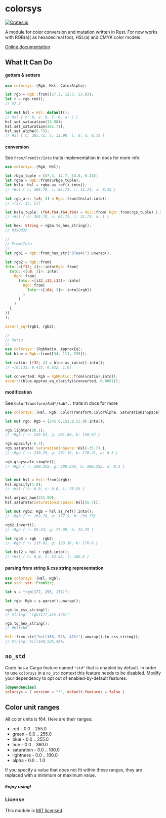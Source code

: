 # colorsys

[![Crates.io](https://img.shields.io/crates/v/colorsys.svg)](https://crates.io/crates/colorsys/)

A module for color conversion and mutation written in Rust. 
For now works with RGB(a)( as hexadecimal too), HSL(a) and CMYK color models

[Online documentation](https://docs.rs/colorsys)



## What It Can Do

#### getters & setters
```rust
use colorsys::{Rgb, Hsl, ColorAlpha};

let rgb = Rgb::from((57.3, 12.7, 53.0));
let r = rgb.red();
// 57.3

let mut hsl = Hsl::default();
// Hsl { h: 0, s: 0, l: 0, a: 1 }
hsl.set_saturation(13.98);
hsl.set_saturation(305.71);
hsl.set_alpha(0.75);
// Hsl { h: 305.71, s: 13.98, l: 0, a: 0.75 }
```

#### conversion
See `From/FromStr/Into` traits implementation in docs for more info
```rust
use colorsys::{Rgb, Hsl};

let rbga_tuple = (57.3, 12.7, 53.0, 0.33);
let rgba = Rgb::from(&rbga_tuple);
let hsla: Hsl = rgba.as_ref().into();
// ~Hsl { h: 305.78, s: 63.71, l: 13.73, a: 0.33 }

let rgb_arr: [u8; 3] = Rgb::from(&hsla).into();
// ~[57, 13, 53]

let hsla_tuple: (f64,f64,f64,f64) = Hsl::from( Rgb::from(rgb_tuple) ).into();
// ~Hsl { h: 305.78, s: 63.71, l: 13.73, a: 1 }

let hex: String = rgba.to_hex_string();
// #390d35

//
// From/Into
//
let rgb1 = Rgb::from_hex_str("37ea4c").unwrap();
  
let rgb2 = Rgb::from(
Into::<[f32; 4]>::into(Rgb::from(
  Into::<[u8; 3]>::into(
    Rgb::from(
      Into::<(i32,i32,i32)>::into(
        Rgb::from(
          Into::<[i64; 3]>::into(&rgb1)
        )
      )
    )
  )
))
);

assert_eq!(rgb1, rgb2);

//
// Ratio
//
use colorsys::{RgbRatio, ApproxEq};
let blue = Rgb::from([34, 111, 235]);

let ratio: [f32; 4] = blue.as_ratio().into();
// ~[0.133, 0.435, 0.922, 1.0]

let converted: Rgb = RgbRatio::from(&ratio).into();
assert!(blue.approx_eq_clarify(&converted, 0.0001));
```


#### modification
See `ColorTransform/Add*/Sub*..` traits in docs for more
```rust
use colorsys::{Hsl, Rgb, ColorTransform,ColorAlpha, SaturationInSpace};

let mut rgb: Rgb = (245.0,152.0,53.0).into();

rgb.lighten(20.1);
// ~Rgb { r: 249.83, g: 201.80, b: 150.67 }

rgb.opacify(-0.7);
rgb.saturate( SaturationInSpace::Hsl(-35.7) );
// ~Rgb { r: 230.29, g: 201.19, b: 170.21, a: 0.3 }

rgb.grayscale_simple();
// ~Rgb { r: 200.255, g: 200.255, b: 200.255, a: 0.3 }


let mut hsl = Hsl::from(&rgb);
hsl.opacify(1.0);
// ~Hsl { h: 0.0, s: 0.0, l: 78.53 }

hsl.adjust_hue(231.99);
hsl.saturate(SaturationInSpace::Hsl(55.7));

let mut rgb2: Rgb = hsl.as_ref().into();
// ~Rgb { r: 169.76, g: 177.9, b: 230.75}

rgb2.invert();
// ~Rgb { r: 85.24, g: 77.09, b: 24.25 }

let rgb3 = rgb - rgb2;
// ~Rgb { r: 115.01, g: 123.16, b: 176.0 }

let hsl2 = hsl + rgb3.into();
// ~Hsl { h: 0.0, s: 83.55, l: 100.0 }

```

#### parsing from string & css string representation
```rust
use colorsys::{Hsl, Rgb};
use std::str::FromStr;

let s = "rgb(177, 255, 176)";

let rgb: Rgb = s.parse().unwrap();

rgb.to_css_string();
// String: "rgb(177,255,176)"

rgb.to_hex_string();
// #b1ffb0

Hsl::from_str("hsl(168, 52%, 42%)").unwrap().to_css_string();
// String: hsl(168,52%,42%)

```

## `no_std`
Crate has a Cargo feature named `"std"` that is enabled by default.
In order to use `colorsys` in a `no_std` context this feature needs to be disabled.
Modify your dependency to opt out of enabled-by-default features.
```toml
[dependencies]
colorsys = { version = "*", default-features = false }
```

## Color unit ranges
All color units is f64. Here are their ranges:
 - red - 0.0 .. 255.0
 - green - 0.0 .. 255.0
 - blue - 0.0 .. 255.0
 - hue - 0.0 .. 360.0
 - saturation - 0.0 .. 100.0
 - lightness - 0.0 .. 100.0
 - alpha - 0.0 .. 1.0

If you specify a value that does not fit within these ranges, they are replaced with a minimum or maximum value.

##### Enjoy using!

### License

This module is [MIT licensed](./LICENSE).


